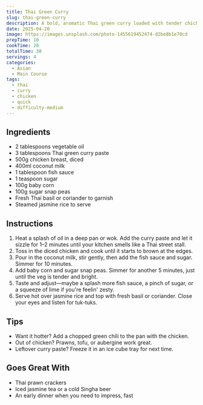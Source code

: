 ```yaml
---
title: Thai Green Curry
slug: thai-green-curry
description: A bold, aromatic Thai green curry loaded with tender chicken, sweet corn, and snap peas—all brought to life with our Chefstore curry paste.
date: 2025-04-20
image: https://images.unsplash.com/photo-1455619452474-d2be8b1e70cd
prepTime: 10
cookTime: 20
totalTime: 30
servings: 4
categories:
  - Asian
  - Main Course
tags:
  - thai
  - curry
  - chicken
  - quick
  - difficulty-medium
---
```


## Ingredients

- 2 tablespoons vegetable oil
- 3 tablespoons Thai green curry paste
- 500g chicken breast, diced
- 400ml coconut milk
- 1 tablespoon fish sauce
- 1 teaspoon sugar
- 100g baby corn
- 100g sugar snap peas
- Fresh Thai basil or coriander to garnish
- Steamed jasmine rice to serve

## Instructions

1. Heat a splash of oil in a deep pan or wok. Add the curry paste and let it sizzle for 1–2 minutes until your kitchen smells like a Thai street stall.
2. Toss in the diced chicken and cook until it starts to brown at the edges.
3. Pour in the coconut milk, stir gently, then add the fish sauce and sugar. Simmer for 10 minutes.
4. Add baby corn and sugar snap peas. Simmer for another 5 minutes, just until the veg is tender and bright.
5. Taste and adjust—maybe a splash more fish sauce, a pinch of sugar, or a squeeze of lime if you're feelin' zesty.
6. Serve hot over jasmine rice and top with fresh basil or coriander. Close your eyes and listen for tuk-tuks.

## Tips

- Want it hotter? Add a chopped green chili to the pan with the chicken.
- Out of chicken? Prawns, tofu, or aubergine work great.
- Leftover curry paste? Freeze it in an ice cube tray for next time.

## Goes Great With

- Thai prawn crackers  
- Iced jasmine tea or a cold Singha beer  
- An early dinner when you need to impress, fast